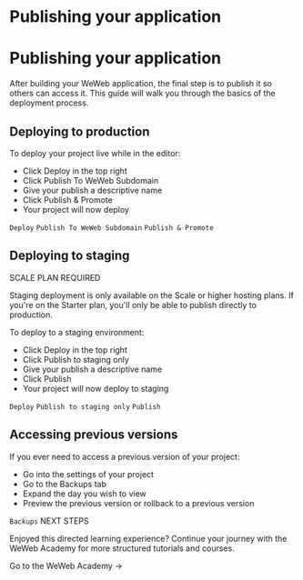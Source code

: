 # Publishing your application ​


# Publishing your application ​

After building your WeWeb application, the final step is to publish it so others can access it. This guide will walk you through the basics of the deployment process.


## Deploying to production ​

To deploy your project live while in the editor:

- Click Deploy in the top right
- Click Publish To WeWeb Subdomain
- Give your publish a descriptive name
- Click Publish & Promote
- Your project will now deploy

`Deploy`
`Publish To WeWeb Subdomain`
`Publish & Promote`

## Deploying to staging ​

SCALE PLAN REQUIRED

Staging deployment is only available on the Scale or higher hosting plans. If you're on the Starter plan, you'll only be able to publish directly to production.

To deploy to a staging environment:

- Click Deploy in the top right
- Click Publish to staging only
- Give your publish a descriptive name
- Click Publish
- Your project will now deploy to staging

`Deploy`
`Publish to staging only`
`Publish`

## Accessing previous versions ​

If you ever need to access a previous version of your project:

- Go into the settings of your project
- Go to the Backups tab
- Expand the day you wish to view
- Preview the previous version or rollback to a previous version

`Backups`
NEXT STEPS

Enjoyed this directed learning experience? Continue your journey with the WeWeb Academy for more structured tutorials and courses.

Go to the WeWeb Academy →

